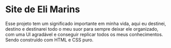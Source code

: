# Site de Eli Marins

Esse projeto tem um significado importante em minha vida, aqui eu destinei, destino e destinarei todo o meu suor para sempre deixar ele organizado, com uma UI agradável e conseguir replicar todos os meus conhecimentos. Sendo construído com HTML e CSS puro.
